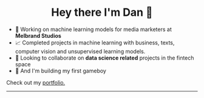 <h1 align="center">Hey there I'm Dan 👋</h1>

<!--
**danp0kes/danp0kes** is a ✨ _special_ ✨ repository because its `README.md` (this file) appears on your GitHub profile.

Here are some ideas to get you started:
-->

- 🔭 Working on machine learning models for media marketers at **Melbrand Studios** <!--- 🌱 Currently learning **** -->
- 📈 Completed projects in machine learning with business, texts, computer vision and unsupervised learning models.
- 👯 Looking to collaborate on **data science related** projects in the fintech space
- 🤞 And I'm building my first gameboy

Check out my [portfolio.](https://github.com/danp0kes/triple-ten-projects)

---
